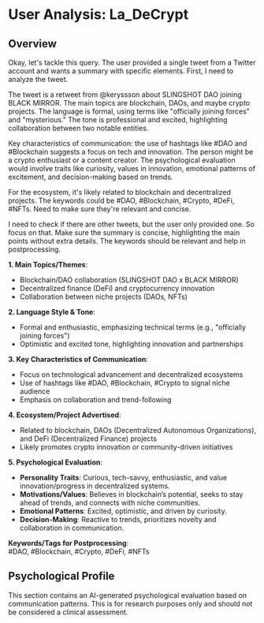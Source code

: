 # User Analysis: La_DeCrypt

## Overview

<think>
Okay, let's tackle this query. The user provided a single tweet from a Twitter account and wants a summary with specific elements. First, I need to analyze the tweet.

The tweet is a retweet from @keryssson about SLINGSHOT DAO joining BLACK MIRROR. The main topics are blockchain, DAOs, and maybe crypto projects. The language is formal, using terms like "officially joining forces" and "mysterious." The tone is professional and excited, highlighting collaboration between two notable entities.

Key characteristics of communication: the use of hashtags like #DAO and #Blockchain suggests a focus on tech and innovation. The person might be a crypto enthusiast or a content creator. The psychological evaluation would involve traits like curiosity, values in innovation, emotional patterns of excitement, and decision-making based on trends.

For the ecosystem, it's likely related to blockchain and decentralized projects. The keywords could be #DAO, #Blockchain, #Crypto, #DeFi, #NFTs. Need to make sure they're relevant and concise.

I need to check if there are other tweets, but the user only provided one. So focus on that. Make sure the summary is concise, highlighting the main points without extra details. The keywords should be relevant and help in postprocessing.
</think>

**1. Main Topics/Themes**:  
- Blockchain/DAO collaboration (SLINGSHOT DAO x BLACK MIRROR)  
- Decentralized finance (DeFi) and cryptocurrency innovation  
- Collaboration between niche projects (DAOs, NFTs)  

**2. Language Style & Tone**:  
- Formal and enthusiastic, emphasizing technical terms (e.g., "officially joining forces")  
- Optimistic and excited tone, highlighting innovation and partnerships  

**3. Key Characteristics of Communication**:  
- Focus on technological advancement and decentralized ecosystems  
- Use of hashtags like #DAO, #Blockchain, #Crypto to signal niche audience  
- Emphasis on collaboration and trend-following  

**4. Ecosystem/Project Advertised**:  
- Related to blockchain, DAOs (Decentralized Autonomous Organizations), and DeFi (Decentralized Finance) projects  
- Likely promotes crypto innovation or community-driven initiatives  

**5. Psychological Evaluation**:  
- **Personality Traits**: Curious, tech-savvy, enthusiastic, and value innovation/progress in decentralized systems.  
- **Motivations/Values**: Believes in blockchain’s potential, seeks to stay ahead of trends, and connects with niche communities.  
- **Emotional Patterns**: Excited, optimistic, and driven by curiosity.  
- **Decision-Making**: Reactive to trends, prioritizes novelty and collaboration in communication.  

**Keywords/Tags for Postprocessing**:  
#DAO, #Blockchain, #Crypto, #DeFi, #NFTs

## Psychological Profile

This section contains an AI-generated psychological evaluation based on communication patterns. This is for research purposes only and should not be considered a clinical assessment.